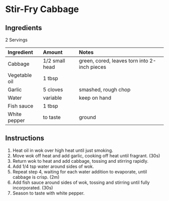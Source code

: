 Stir-Fry Cabbage
================

Ingredients
-----------

2 Servings

| Ingredient    | Amount         | Notes                                        |
|:--------------|:---------------|:---------------------------------------------|
| Cabbage       | 1/2 small head | green, cored, leaves torn into 2-inch pieces |
| Vegetable oil | 1 tbsp         |                                              |
| Garlic        | 5 cloves       | smashed, rough chop                          |
| Water         | variable       | keep on hand                                 |
| Fish sauce    | 1 tbsp         |                                              |
| White pepper  | to taste       | ground                                       |

Instructions
------------

1. Heat oil in wok over high heat until just smoking.
2. Move wok off heat and add garlic, cooking off heat until fragrant. (30s)
3. Return wok to heat and add cabbage, tossing and stirring rapidly.
4. Add 1/4 tsp water around sides of wok.
5. Repeat step 4, waiting for each water addition to evaporate, until cabbage is crisp. (2m)
6. Add fish sauce around sides of wok, tossing and stirring until fully incorporated. (30s)
7. Season to taste with white pepper.
